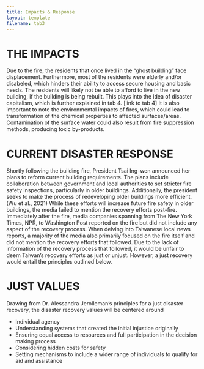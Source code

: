 ```yaml
---
title: Impacts & Response
layout: template
filename: tab3
--- 
```


# THE IMPACTS

Due to the fire, the residents that once lived in the “ghost building” face displacement. Furthermore, most of the residents were elderly and/or disabeled, which hinders their ability to access secure housing and basic needs. The residents will likely not be able to afford to live in the new building, if the building is being rebuilt. This plays into the idea of disaster capitalism, which is further explained in tab 4. [link to tab 4] It is also important to note the environmental impacts of fires, which could lead to transformation of the chemical properties to affected surfaces/areas. Contamination of the surface water could also result from fire suppression methods, producing toxic by-products.  

# CURRENT DISASTER RESPONSE

Shortly following the building fire, President Tsai Ing-wen announced her plans to reform current building requirements. The plans include collaboration between government and local authorities to set stricter fire safety inspections, particularly in older buildings. Additionally, the president seeks to make the process of redeveloping older buildings more efficient. (Wu et al., 2021) While these efforts will increase future fire safety in older buildings, the media failed to mention the recovery efforts post-fire. Immediately after the fire, media companies spanning from The New York Times, NPR, to Washington Post reported on the fire but did not include any aspect of the recovery process. When delving into Taiwanese local news reports, a majority of the media also primarily focused on the fire itself and did not mention the recovery efforts that followed. Due to the lack of information of the recovery process that followed, it would be unfair to deem Taiwan’s recovery efforts as just or unjust. However, a just recovery would entail the principles outlined below. 

# JUST VALUES

Drawing from Dr. Alessandra Jerolleman’s principles for a just disaster recovery, the disaster recovery values will be centered around
- Individual agency
- Understanding systems that created the initial injustice originally
- Ensuring equal access to resources and full participation in the decision making process
- Considering hidden costs for safety
- Setting mechanisms to include a wider range of individuals to qualify for aid and assistance
